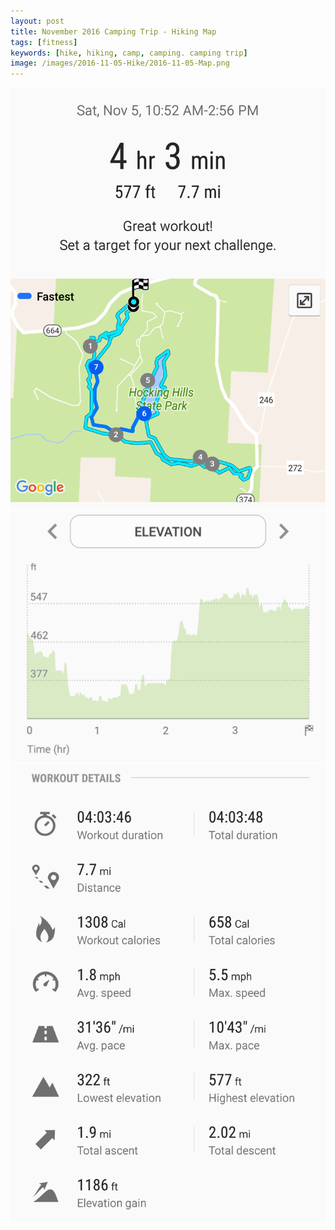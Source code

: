 ```yaml
---
layout: post
title: November 2016 Camping Trip - Hiking Map
tags: [fitness]
keywords: [hike, hiking, camp, camping. camping trip]
image: /images/2016-11-05-Hike/2016-11-05-Map.png
---
```


<div class="inline-div"><img src="/images/2016-11-05-Hike/2016-11-05-Map.png"></div>
<div class="inline-div"><img src="/images/2016-11-05-Hike/2016-11-05-Elevation.png"></div>
<div class="inline-div"><img src="/images/2016-11-05-Hike/2016-11-05-Details.png"></div>

